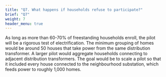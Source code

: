 ```yaml
--- 
title: "Q7. What happens if households refuse to participate?"
brief: "Q7"
weight: 7
header_menu: true
--- 
```

 

 As long as more than 60-70% of freestanding households enroll, the pilot will be a rigorous test of electrification. The minimum grouping of homes would be around 50 houses that take power from the same distribution transformer. A larger pilot would aggregate households connecting to adjacent distribution transformers. The goal would be to scale a pilot so that it included every house connected to the neighbourhood substation, which feeds power to roughly 1,000 homes.  

